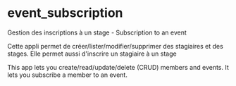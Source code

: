 # event_subscription
Gestion des inscriptions à un stage - Subscription to an event

Cette appli permet de créer/lister/modifier/supprimer des stagiaires et des stages. Elle permet aussi d'inscrire un stagiaire à un stage

This app lets you create/read/update/delete (CRUD) members and events. It lets you subscribe a member to an event.
